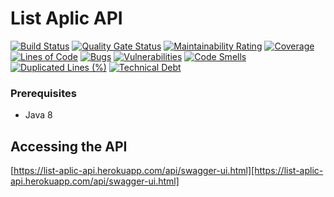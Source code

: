 # List Aplic API

[![Build Status](https://travis-ci.org/ListAplicTeam/list-aplic-api.svg?branch=master)](https://travis-ci.org/ListAplicTeam/list-aplic-api)
[![Quality Gate Status](https://sonarcloud.io/api/project_badges/measure?project=ListAplicTeam_list-aplic-api&metric=alert_status)](https://sonarcloud.io/dashboard?id=ListAplicTeam_list-aplic-api)
[![Maintainability Rating](https://sonarcloud.io/api/project_badges/measure?project=ListAplicTeam_list-aplic-api&metric=sqale_rating)](https://sonarcloud.io/dashboard?id=ListAplicTeam_list-aplic-api)
[![Coverage](https://sonarcloud.io/api/project_badges/measure?project=ListAplicTeam_list-aplic-api&metric=coverage)](https://sonarcloud.io/dashboard?id=ListAplicTeam_list-aplic-api)
[![Lines of Code](https://sonarcloud.io/api/project_badges/measure?project=ListAplicTeam_list-aplic-api&metric=ncloc)](https://sonarcloud.io/dashboard?id=ListAplicTeam_list-aplic-api)
[![Bugs](https://sonarcloud.io/api/project_badges/measure?project=ListAplicTeam_list-aplic-api&metric=bugs)](https://sonarcloud.io/dashboard?id=ListAplicTeam_list-aplic-api)
[![Vulnerabilities](https://sonarcloud.io/api/project_badges/measure?project=ListAplicTeam_list-aplic-api&metric=vulnerabilities)](https://sonarcloud.io/dashboard?id=ListAplicTeam_list-aplic-api)
[![Code Smells](https://sonarcloud.io/api/project_badges/measure?project=ListAplicTeam_list-aplic-api&metric=code_smells)](https://sonarcloud.io/dashboard?id=ListAplicTeam_list-aplic-api)
[![Duplicated Lines (%)](https://sonarcloud.io/api/project_badges/measure?project=ListAplicTeam_list-aplic-api&metric=duplicated_lines_density)](https://sonarcloud.io/dashboard?id=ListAplicTeam_list-aplic-api)
[![Technical Debt](https://sonarcloud.io/api/project_badges/measure?project=ListAplicTeam_list-aplic-api&metric=sqale_index)](https://sonarcloud.io/dashboard?id=ListAplicTeam_list-aplic-api)

### Prerequisites

* Java 8

## Accessing the API

[https://list-aplic-api.herokuapp.com/api/swagger-ui.html][https://list-aplic-api.herokuapp.com/api/swagger-ui.html]

[https://list-aplic-api.herokuapp.com/api/swagger-ui.html]: https://list-aplic-api.herokuapp.com/api/swagger-ui.html